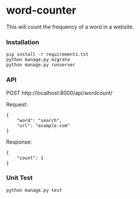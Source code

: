# word-counter
This will count the frequency of a word in a website.

### Installation
```
pip install -r requirements.txt
python manage.py migrate
python manage.py runserver
```

### API
POST http://localhost:8000/api/wordcount/

Request:
```
{
    "word": "search",
    "url": "example.com"
}
```

Response:
```
{
    "count": 1
}
```

### Unit Test
```
python manage.py test
```
